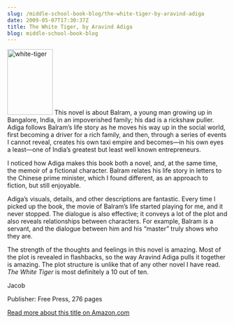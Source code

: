 ```yaml
---
slug: /middle-school-book-blog/the-white-tiger-by-aravind-adiga
date: 2009-05-07T17:30:37Z
title: The White Tiger, by Aravind Adiga
blog: middle-school-book-blog
---
```


<p class="MsoNormal"><img class="alignleft size-full wp-image-100" title="white-tiger" src="https://res.cloudinary.com/center-for-teaching-learning/image/upload/v1637506534/white-tiger.jpg.jpg" alt="white-tiger" width="104" height="150"/> This novel is about Balram, a young man growing up in Bangalore, India, in an impoverished family; his dad is a rickshaw puller. Adiga follows Balram’s life story as he moves his way up in the social world, first becoming a driver for a rich family, and then, through a series of events I cannot reveal, creates his own taxi empire and becomes—in his own eyes a least—one of India’s greatest but least well known entrepreneurs.</p>
<p class="MsoNormal"/>
<p class="MsoNormal">I noticed how Adiga makes this book both a novel, and, at the same time, the memoir of a fictional character. Balram relates his life story in letters to the Chinese prime minister, which I found different, as an approach to fiction, but still enjoyable.<span> </span></p>
<p class="MsoNormal"/>
<p class="MsoNormal">Adiga’s visuals, details, and other descriptions are fantastic. Every time I picked up the book, the movie of Balram’s life started playing for me, and it never stopped. The dialogue is also effective; it conveys a lot of the plot and also reveals relationships between characters. For example, Balram is a servant, and the dialogue between him and his “master” truly shows who they are.</p>
<p class="MsoNormal"/>
<p class="MsoNormal">The strength of the thoughts and feelings in this novel is amazing. Most of the plot is revealed in flashbacks, so the way Aravind Adiga pulls it together is amazing. The plot structure is unlike that of any other novel I have read. <em>The White Tiger</em><span> is most definitely a 10 out of ten.</span></p>
<p class="MsoNormal"><span>Jacob</span></p>
<p class="MsoNormal"/>

<p class="MsoNormal"><span>Publisher: Free Press, 276 pages
</span>
</p><p class="MsoNormal"/>
<p class="MsoNormal"/>

<a href="http://www.amazon.com/gp/product/1416562605">Read more about this title on Amazon.com</a>

<!--EndFragment-->
